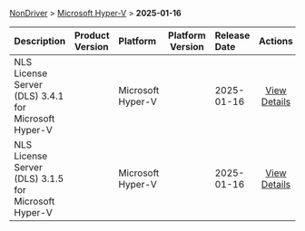 
[NonDriver](/README.md)  >  [Microsoft Hyper-V](/index/NonDriver/Microsoft_Hyper-V.md)  >  **2025-01-16**



| Description            | Product Version    | Platform                | Platform Version           | Release Date           |             Actions              |
| ---------------------- | :----------------- | :---------------------- | -------------------------- | :--------------------- | :------------------------------: |
| NLS License Server (DLS) 3.4.1 for Microsoft Hyper-V |  | Microsoft Hyper-V |  | 2025-01-16 | [View Details](/details/9b855e_NLS_License_Server_(DLS)_3.4.1_for_Microsoft_Hyper-V.md) |
| NLS License Server (DLS) 3.1.5 for Microsoft Hyper-V |  | Microsoft Hyper-V |  | 2025-01-16 | [View Details](/details/05b127_NLS_License_Server_(DLS)_3.1.5_for_Microsoft_Hyper-V.md) |
